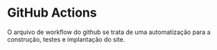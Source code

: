 # GitHub Actions

O arquivo de workflow do github se trata de uma automatização para a construção, testes e implantação do site.
